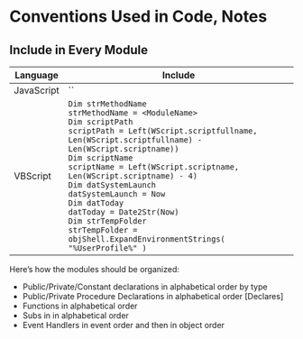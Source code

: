 # Conventions Used in Code, Notes

## Include in Every Module

| Language | Include |  
| --- | --- |  
| JavaScript | `` |  
| VBScript | `Dim strMethodName ` <BR> `strMethodName = <ModuleName>` <BR> `Dim scriptPath` <BR> `scriptPath = Left(WScript.scriptfullname, Len(WScript.scriptfullname) - Len(WScript.scriptname)) ` <BR> `Dim scriptName` <BR> `scriptName = Left(WScript.scriptname, Len(WScript.scriptname) - 4) ` <BR> `Dim datSystemLaunch` <BR> `datSystemLaunch = Now` <BR> `Dim datToday` <BR> `datToday = Date2Str(Now) ` <BR> `Dim strTempFolder` <BR> `strTempFolder = objShell.ExpandEnvironmentStrings( "%UserProfile%" )` |  

Here’s how the modules should be organized:

- Public/Private/Constant declarations in alphabetical order by type  
- Public/Private Procedure Declarations in alphabetical order [Declares]  
- Functions in alphabetical order  
- Subs in in alphabetical order    
- Event Handlers in event order and then in object order


